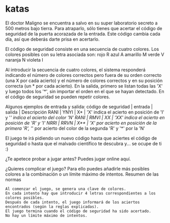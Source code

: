 katas
=====

El doctor Maligno se encuentra a salvo en su super laboratorio secreto a 500 metros bajo tierra. Para atraparlo, sólo tienes que acertar el código de seguridad de la puerta acorazada de la entrada. Este código cambia cada día, así que deberás darte prisa en acertarlo.

El código de seguridad consiste en una secuencia de cuatro colores. Los colores posibles con su letra asociada son:
rojo  R
azul	A
amarillo	M
verde	V
naranja	N
violeta	I

Al introducir la secuencia de cuatro colores, el sistema responderá indicando el número de colores correctos pero fuera de su orden correcto (una X por cada acierto) y el número de colores correctos y en su posición correcta (un * por cada acierto). En la salida, primero se listan todas las 'X' y luego todos los '*', sin importar el orden en el que se hayan detectado.
En el código de seguridad se pueden repetir colores.

Algunos ejemplos de entrada y salida:
código de seguridad |	entrada |	salida	| Descripción
RANI	              | YNYI	  | X*	    | 'X' indica el acierto en posición de 'I' y '*' indica el acierto del color 'N'
RANI              	| RMVI	  | XX	    | 'XX' indica el acierto en posición de 'R' y 'I'
NRRI	              | RRVN	  | X**	    | 'X' por acierto en posición de la primera 'R', '*' por acierto del color de la segunda 'R' y '*' por la 'N'

El juego te irá pidiendo un nuevo código hasta que aciertes el código de seguridad o hasta que el malvado científico te descubra y... se ocupe de ti :)

¿Te apetece probar a jugar antes? Puedes jugar online aquí.

¿Quieres complicar el juego? Para ello puedes añadirle más posibles colores a la combinación o un límite máximo de intentos.
Resumen de las normas

    Al comenzar el juego, se genera una clave de colores.
    En cada intento hay que introducir 4 letras correspondientes a los colores posibles.
    Después de cada intento, el juego informará de los aciertos encontrados (según la reglas explicadas).
    El juego termina cuando el código de seguridad ha sido acertado.
    No hay un límite máximo de intentos.
